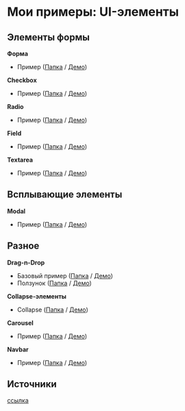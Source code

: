 # Мои примеры: UI-элементы

## Элементы формы
**Форма**
- Пример ([Папка](form) / [Демо](https://hisbvdis.github.io/elements/form/index.html))

**Сheckbox**
- Пример ([Папка](checkbox) / [Демо](https://hisbvdis.github.io/elements/checkbox/index.html))

**Radio**
- Пример ([Папка](radio) / [Демо](https://hisbvdis.github.io/elements/radio/index.html))

**Field**
- Пример ([Папка](field) / [Демо](https://hisbvdis.github.io/elements/field/index.html))

**Textarea**
- Пример ([Папка](textarea) / [Демо](https://hisbvdis.github.io/elements/textarea/index.html))


## Всплывающие элементы
**Modal**
- Пример ([Папка](modal) / [Демо](https://hisbvdis.github.io/elements/modal/index.html))


## Разное
**Drag-n-Drop**
- Базовый пример ([Папка](drag-n-drop/1base) / [Демо](https://hisbvdis.github.io/elements/drag-n-drop/1base/index.html))
- Ползунок ([Папка](drag-n-drop/2range-custom) / [Демо](https://hisbvdis.github.io/elements/drag-n-drop/2range-custom/index.html))

**Collapse-элементы**
- Collapse ([Папка](collapse/1collapse) / [Демо](https://hisbvdis.github.io/elements/collapse/1collapse/index.html))

**Carousel**
- Пример ([Папка](carousel/) / [Демо](https://hisbvdis.github.io/elements/carousel/index.html))

**Navbar**
- Пример ([Папка](nav/1static-under-logo) / [Демо](https://hisbvdis.github.io/elements/nav/1static-under-logo/index.html))


## Источники
[ссылка](rouces.md)